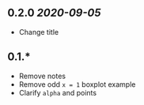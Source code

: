 ## 0.2.0 _2020-09-05_

  * Change title

## 0.1.*

  * Remove notes
  * Remove odd `x = 1` boxplot example
  * Clarify `alpha` and points
